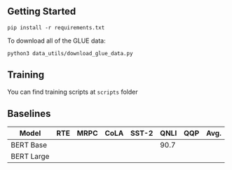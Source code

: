 ## Getting Started
`pip install -r requirements.txt`

To download all of the GLUE data: 

`python3 data_utils/download_glue_data.py`

## Training
You can find training scripts at `scripts` folder

## Baselines

| Model     | RTE   |  MRPC | CoLA | SST-2 |QNLI | QQP | Avg. |
|-----------|-------|-------|------|-------|-----|-----| ---- |
| BERT Base |       |       |      |       |90.7 |     |      |
| BERT Large|       |       |      |       |     |     |      |

    

